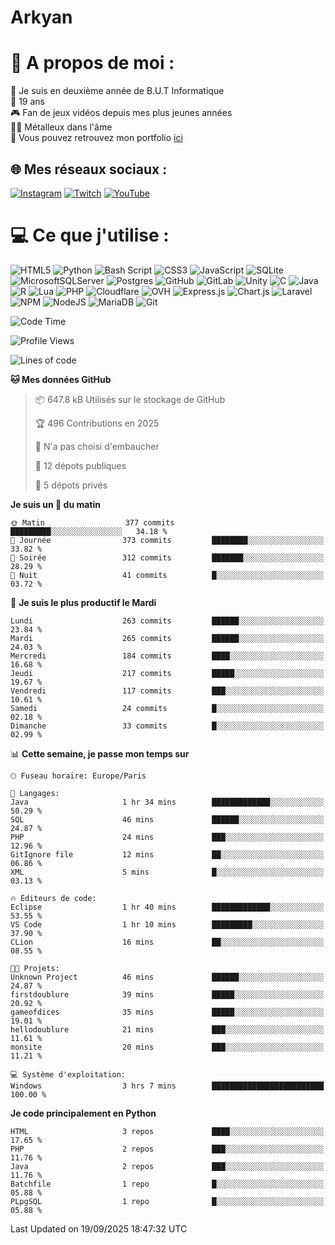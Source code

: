 # Arkyan
 # 💫 A propos de moi :
📖 Je suis en deuxième année de B.U.T Informatique  
🎂 19 ans  
🎮 Fan de jeux vidéos depuis mes plus jeunes années  
🤘🏻 Métalleux dans l'âme  
📕 Vous pouvez retrouvez mon portfolio [ici](https://arkyanportfolio.netlify.app/)

## 🌐 Mes réseaux sociaux :
[![Instagram](https://img.shields.io/badge/Instagram-%23E4405F.svg?logo=Instagram&logoColor=white)](https://instagram.com/arkyan25) [![Twitch](https://img.shields.io/badge/Twitch-%239146FF.svg?logo=Twitch&logoColor=white)](https://twitch.tv/arkyan_) [![YouTube](https://img.shields.io/badge/YouTube-%23FF0000.svg?logo=YouTube&logoColor=white)](https://youtube.com/@arkyan_) 

# 💻 Ce que j'utilise :
![HTML5](https://img.shields.io/badge/html5-%23E34F26.svg?style=for-the-badge&logo=html5&logoColor=white) ![Python](https://img.shields.io/badge/python-3670A0?style=for-the-badge&logo=python&logoColor=ffdd54) ![Bash Script](https://img.shields.io/badge/bash_script-%23121011.svg?style=for-the-badge&logo=gnu-bash&logoColor=white) ![CSS3](https://img.shields.io/badge/css3-%231572B6.svg?style=for-the-badge&logo=css3&logoColor=white) ![JavaScript](https://img.shields.io/badge/javascript-%23323330.svg?style=for-the-badge&logo=javascript&logoColor=%23F7DF1E) ![SQLite](https://img.shields.io/badge/sqlite-%2307405e.svg?style=for-the-badge&logo=sqlite&logoColor=white) ![MicrosoftSQLServer](https://img.shields.io/badge/Microsoft%20SQL%20Server-CC2927?style=for-the-badge&logo=microsoft%20sql%20server&logoColor=white) ![Postgres](https://img.shields.io/badge/postgres-%23316192.svg?style=for-the-badge&logo=postgresql&logoColor=white) ![GitHub](https://img.shields.io/badge/github-%23121011.svg?style=for-the-badge&logo=github&logoColor=white) ![GitLab](https://img.shields.io/badge/gitlab-%23181717.svg?style=for-the-badge&logo=gitlab&logoColor=white) ![Unity](https://img.shields.io/badge/unity-%23000000.svg?style=for-the-badge&logo=unity&logoColor=white)  ![C](https://img.shields.io/badge/c-%2300599C.svg?style=for-the-badge&logo=c&logoColor=white) ![Java](https://img.shields.io/badge/java-%23ED8B00.svg?style=for-the-badge&logo=openjdk&logoColor=white) ![R](https://img.shields.io/badge/r-%23276DC3.svg?style=for-the-badge&logo=r&logoColor=white)
![Lua](https://img.shields.io/badge/lua-%232C2D72.svg?style=for-the-badge&logo=lua&logoColor=white) ![PHP](https://img.shields.io/badge/php-%23777BB4.svg?style=for-the-badge&logo=php&logoColor=white) ![Cloudflare](https://img.shields.io/badge/Cloudflare-F38020?style=for-the-badge&logo=Cloudflare&logoColor=white) ![OVH](https://img.shields.io/badge/ovh-%23123F6D.svg?style=for-the-badge&logo=ovh&logoColor=#123F6D) ![Express.js](https://img.shields.io/badge/express.js-%23404d59.svg?style=for-the-badge&logo=express&logoColor=%2361DAFB) ![Chart.js](https://img.shields.io/badge/chart.js-F5788D.svg?style=for-the-badge&logo=chart.js&logoColor=white) ![Laravel](https://img.shields.io/badge/laravel-%23FF2D20.svg?style=for-the-badge&logo=laravel&logoColor=white) ![NPM](https://img.shields.io/badge/NPM-%23CB3837.svg?style=for-the-badge&logo=npm&logoColor=white) ![NodeJS](https://img.shields.io/badge/node.js-6DA55F?style=for-the-badge&logo=node.js&logoColor=white) ![MariaDB](https://img.shields.io/badge/MariaDB-003545?style=for-the-badge&logo=mariadb&logoColor=white) ![Git](https://img.shields.io/badge/git-%23F05033.svg?style=for-the-badge&logo=git&logoColor=white)

<!--START_SECTION:waka-->
![Code Time](http://img.shields.io/badge/Code%20Time-403%20hrs%2021%20mins-blue)

![Profile Views](http://img.shields.io/badge/Vues%20du%20profil-8-blue)

![Lines of code](https://img.shields.io/badge/Depuis%20Hello%20World%2C%20j%27ai%20%C3%A9crit-4.0%20million%20Lignes%20de%20code-blue)

**🐱 Mes données GitHub** 

> 📦 647.8 kB Utilisés sur le stockage de GitHub 
 > 
> 🏆 496 Contributions en 2025
 > 
> 🚫 N'a pas choisi d'embaucher
 > 
> 📜 12 dépots publiques 
 > 
> 🔑 5 dépots privés 
 > 
**Je suis un 🐤 du matin** 

```text
🌞 Matin                  377 commits         █████████░░░░░░░░░░░░░░░░   34.18 % 
🌆 Journée                373 commits         ████████░░░░░░░░░░░░░░░░░   33.82 % 
🌃 Soirée                 312 commits         ███████░░░░░░░░░░░░░░░░░░   28.29 % 
🌙 Nuit                   41 commits          █░░░░░░░░░░░░░░░░░░░░░░░░   03.72 % 
```
📅 **Je suis le plus productif le Mardi** 

```text
Lundi                    263 commits         ██████░░░░░░░░░░░░░░░░░░░   23.84 % 
Mardi                    265 commits         ██████░░░░░░░░░░░░░░░░░░░   24.03 % 
Mercredi                 184 commits         ████░░░░░░░░░░░░░░░░░░░░░   16.68 % 
Jeudi                    217 commits         █████░░░░░░░░░░░░░░░░░░░░   19.67 % 
Vendredi                 117 commits         ███░░░░░░░░░░░░░░░░░░░░░░   10.61 % 
Samedi                   24 commits          █░░░░░░░░░░░░░░░░░░░░░░░░   02.18 % 
Dimanche                 33 commits          █░░░░░░░░░░░░░░░░░░░░░░░░   02.99 % 
```


📊 **Cette semaine, je passe mon temps sur** 

```text
🕑︎ Fuseau horaire: Europe/Paris

💬 Langages: 
Java                     1 hr 34 mins        █████████████░░░░░░░░░░░░   50.29 % 
SQL                      46 mins             ██████░░░░░░░░░░░░░░░░░░░   24.87 % 
PHP                      24 mins             ███░░░░░░░░░░░░░░░░░░░░░░   12.96 % 
GitIgnore file           12 mins             ██░░░░░░░░░░░░░░░░░░░░░░░   06.86 % 
XML                      5 mins              █░░░░░░░░░░░░░░░░░░░░░░░░   03.13 % 

🔥 Éditeurs de code: 
Eclipse                  1 hr 40 mins        █████████████░░░░░░░░░░░░   53.55 % 
VS Code                  1 hr 10 mins        █████████░░░░░░░░░░░░░░░░   37.90 % 
CLion                    16 mins             ██░░░░░░░░░░░░░░░░░░░░░░░   08.55 % 

🐱‍💻 Projets: 
Unknown Project          46 mins             ██████░░░░░░░░░░░░░░░░░░░   24.87 % 
firstdoublure            39 mins             █████░░░░░░░░░░░░░░░░░░░░   20.92 % 
gameofdices              35 mins             █████░░░░░░░░░░░░░░░░░░░░   19.01 % 
hellodoublure            21 mins             ███░░░░░░░░░░░░░░░░░░░░░░   11.61 % 
monsite                  20 mins             ███░░░░░░░░░░░░░░░░░░░░░░   11.21 % 

💻 Système d'exploitation: 
Windows                  3 hrs 7 mins        █████████████████████████   100.00 % 
```

**Je code principalement en Python** 

```text
HTML                     3 repos             ████░░░░░░░░░░░░░░░░░░░░░   17.65 % 
PHP                      2 repos             ███░░░░░░░░░░░░░░░░░░░░░░   11.76 % 
Java                     2 repos             ███░░░░░░░░░░░░░░░░░░░░░░   11.76 % 
Batchfile                1 repo              █░░░░░░░░░░░░░░░░░░░░░░░░   05.88 % 
PLpgSQL                  1 repo              █░░░░░░░░░░░░░░░░░░░░░░░░   05.88 % 
```




 Last Updated on 19/09/2025 18:47:32 UTC
<!--END_SECTION:waka-->

<!--START_SECTION:SHOW_PROJECTS-->
<!--END_SECTION:SHOW_PROJECTS-->

<!--START_SECTION:SHOW_LINES_OF_CODE-->
<!--END_SECTION:SHOW_LINES_OF_CODE-->

<!--START_SECTION:SHOW_TOTAL_CODE_TIME-->
<!--END_SECTION:SHOW_TOTAL_CODE_TIME-->

<!--START_SECTION:SHOW_PROFILE_VIEWS-->
<!--END_SECTION:SHOW_PROFILE_VIEWS-->

<!--START_SECTION:SHOW_COMMIT-->
<!--END_SECTION:SHOW_COMMIT-->

<!--START_SECTION:SHOW_DAYS_OF_WEEK-->
<!--END_SECTION:SHOW_DAYS_OF_WEEK-->

<!--START_SECTION:SHOW_LANGUAGE-->
<!--END_SECTION:SHOW_LANGUAGE-->

<!--START_SECTION:SHOW_TIMEZONE-->
<!--END_SECTION:SHOW_TIMEZONE-->

<!--START_SECTION:SHOW_LANGUAGE_PER_REPO-->
<!--END_SECTION:SHOW_LANGUAGE_PER_REPO-->

<!--START_SECTION:SHOW_SHORT_INFO-->
<!--END_SECTION:SHOW_SHORT_INFO-->

